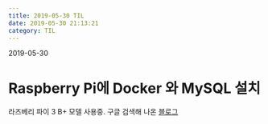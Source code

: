 ```yaml
---
title: 2019-05-30 TIL
date: 2019-05-30 21:13:21
category: TIL
---
```

2019-05-30

# Raspberry Pi에 Docker 와 MySQL 설치

라즈베리 파이 3 B+ 모델 사용중.
구글 검색해 나온 [블로그](https://www.boolsee.pe.kr/raspberry-pi-%EC%97%90%EC%84%9C-docker-%EC%84%A4%EC%B9%98%EC%99%80-%EC%8B%A4%ED%96%89%ED%95%98%EA%B8%B0/)
<!--stackedit_data:
eyJoaXN0b3J5IjpbLTIxMTE4MTU5OTBdfQ==
-->